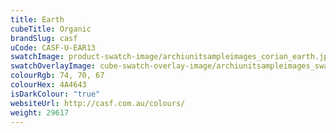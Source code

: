 ```yaml
---
title: Earth
cubeTitle: Organic
brandSlug: casf
uCode: CASF-U-EAR13
swatchImage: product-swatch-image/archiunitsampleimages_corian_earth.jpg
swatchOverlayImage: cube-swatch-overlay-image/archiunitsampleimages_swatch-overlay_corian.png
colourRgb: 74, 70, 67
colourHex: 4A4643
isDarkColour: "true"
websiteUrl: http://casf.com.au/colours/
weight: 29617
---
```

